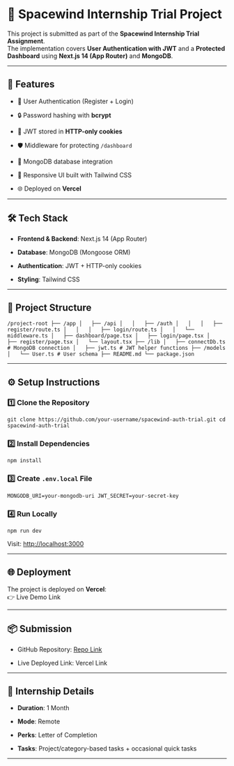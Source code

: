
# 🚀 Spacewind Internship Trial Project

This project is submitted as part of the **Spacewind Internship Trial Assignment**.  
The implementation covers **User Authentication with JWT** and a **Protected Dashboard** using **Next.js 14 (App Router)** and **MongoDB**.

----------

## 📌 Features

-   🔑 User Authentication (Register + Login)
    
-   🔒 Password hashing with **bcrypt**
    
-   🍪 JWT stored in **HTTP-only cookies**
    
-   🛡 Middleware for protecting `/dashboard`
    
-   📂 MongoDB database integration
    
-   🎨 Responsive UI built with Tailwind CSS
    
-   🌐 Deployed on **Vercel**
    

----------

## 🛠 Tech Stack

-   **Frontend & Backend**: Next.js 14 (App Router)
    
-   **Database**: MongoDB (Mongoose ORM)
    
-   **Authentication**: JWT + HTTP-only cookies
    
-   **Styling**: Tailwind CSS
    

----------

## 📂 Project Structure

`/project-root
 ├── /app
 │   ├── /api
 │   │   ├── /auth
 │   │   │   ├── register/route.ts
 │   │   │   ├── login/route.ts
 │   │   └── middleware.ts
 │   ├── dashboard/page.tsx
 │   ├── login/page.tsx
 │   ├── register/page.tsx
 │   └── layout.tsx
 ├── /lib
 │   ├── connectDb.ts # MongoDB connection │   ├── jwt.ts # JWT helper functions ├── /models
 │   └── User.ts # User schema ├── README.md
 └── package.json` 

----------

## ⚙️ Setup Instructions

### 1️⃣ Clone the Repository

`git clone https://github.com/your-username/spacewind-auth-trial.git cd spacewind-auth-trial` 

### 2️⃣ Install Dependencies

`npm install` 

### 3️⃣ Create `.env.local` File

`MONGODB_URI=your-mongodb-uri
JWT_SECRET=your-secret-key` 

### 4️⃣ Run Locally

`npm run dev` 

Visit: [http://localhost:3000](http://localhost:3000)

----------

## 🌐 Deployment

The project is deployed on **Vercel**:  
👉 Live Demo Link

----------

## 📦 Submission

-   GitHub Repository: [Repo Link](https://github.com/your-username/spacewind-auth-trial)
    
-   Live Deployed Link: Vercel Link
    

----------

## 📄 Internship Details

-   **Duration**: 1 Month
    
-   **Mode**: Remote
    
-   **Perks**: Letter of Completion
    
-   **Tasks**: Project/category-based tasks + occasional quick tasks
    

----------
